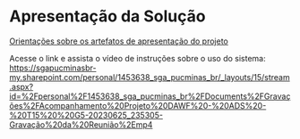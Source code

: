 # Apresentação da Solução

<a href="../docs/10-Apresentação do Projeto.md"> Orientações sobre os artefatos de apresentação do projeto</a>

Acesse o link e assista o vídeo de instruções sobre o uso do sistema:
https://sgapucminasbr-my.sharepoint.com/personal/1453638_sga_pucminas_br/_layouts/15/stream.aspx?id=%2Fpersonal%2F1453638_sga_pucminas_br%2FDocuments%2FGravações%2FAcompanhamento%20Projeto%20DAWF%20-%20ADS%20-%20T15%20%20G5-20230625_235305-Gravação%20da%20Reunião%2Emp4
